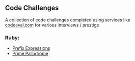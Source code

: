 ## Code Challenges

A collection of code challenges completed using services like [codeeval.com](http://codeeval.com) for various interviews / prestige

### Ruby:
* [Prefix Expressions](/karlfreeman/challenges/tree/master/ruby/prefix-expressions)
* [Prime Palindrome](/karlfreeman/challenges/tree/master/ruby/prime-palindrome)